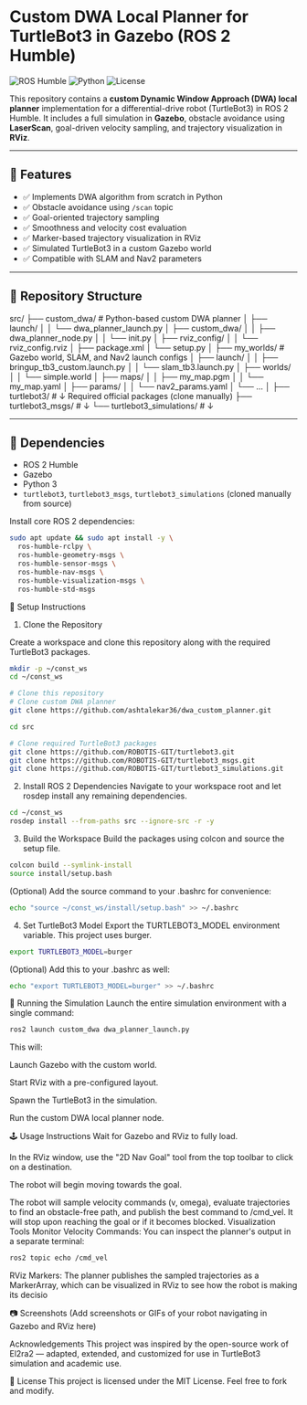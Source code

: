 # Custom DWA Local Planner for TurtleBot3 in Gazebo (ROS 2 Humble)

![ROS Humble](https://img.shields.io/badge/ROS-Humble-blue)
![Python](https://img.shields.io/badge/Python-3.10-blueviolet)
![License](https://img.shields.io/badge/License-MIT-green)

This repository contains a **custom Dynamic Window Approach (DWA) local planner** implementation for a differential-drive robot (TurtleBot3) in ROS 2 Humble. It includes a full simulation in **Gazebo**, obstacle avoidance using **LaserScan**, goal-driven velocity sampling, and trajectory visualization in **RViz**.

---

## 🚀 Features

- ✅ Implements DWA algorithm from scratch in Python
- ✅ Obstacle avoidance using `/scan` topic
- ✅ Goal-oriented trajectory sampling
- ✅ Smoothness and velocity cost evaluation
- ✅ Marker-based trajectory visualization in RViz
- ✅ Simulated TurtleBot3 in a custom Gazebo world
- ✅ Compatible with SLAM and Nav2 parameters

---

## 📁 Repository Structure
src/
├── custom_dwa/               # Python-based custom DWA planner
│   ├── launch/
│   │   └── dwa_planner_launch.py
│   ├── custom_dwa/
│   │   ├── dwa_planner_node.py
│   │   └── init.py
│   ├── rviz_config/
│   │   └── rviz_config.rviz
│   ├── package.xml
│   └── setup.py
│
├── my_worlds/                # Gazebo world, SLAM, and Nav2 launch configs
│   ├── launch/
│   │   ├── bringup_tb3_custom.launch.py
│   │   └── slam_tb3.launch.py
│   ├── worlds/
│   │   └── simple.world
│   ├── maps/
│   │   ├── my_map.pgm
│   │   └── my_map.yaml
│   ├── params/
│   │   └── nav2_params.yaml
│   └── ...
│
├── turtlebot3/               # ↓ Required official packages (clone manually)
├── turtlebot3_msgs/          # ↓
└── turtlebot3_simulations/   # ↓


---

## 🧩 Dependencies

-   ROS 2 Humble
-   Gazebo
-   Python 3
-   `turtlebot3`, `turtlebot3_msgs`, `turtlebot3_simulations` (cloned manually from source)

Install core ROS 2 dependencies:
```bash
sudo apt update && sudo apt install -y \
  ros-humble-rclpy \
  ros-humble-geometry-msgs \
  ros-humble-sensor-msgs \
  ros-humble-nav-msgs \
  ros-humble-visualization-msgs \
  ros-humble-std-msgs
```

🔧 Setup Instructions
1. Clone the Repository


Create a workspace and clone this repository along with the required TurtleBot3 packages.
```bash
mkdir -p ~/const_ws
cd ~/const_ws

# Clone this repository
# Clone custom DWA planner
git clone https://github.com/ashtalekar36/dwa_custom_planner.git

cd src

# Clone required TurtleBot3 packages
git clone https://github.com/ROBOTIS-GIT/turtlebot3.git
git clone https://github.com/ROBOTIS-GIT/turtlebot3_msgs.git
git clone https://github.com/ROBOTIS-GIT/turtlebot3_simulations.git
```
2. Install ROS 2 Dependencies
Navigate to your workspace root and let rosdep install any remaining dependencies.
```bash
cd ~/const_ws
rosdep install --from-paths src --ignore-src -r -y
```
3. Build the Workspace
Build the packages using colcon and source the setup file.
```bash
colcon build --symlink-install
source install/setup.bash
```
(Optional) Add the source command to your .bashrc for convenience:
```bash
echo "source ~/const_ws/install/setup.bash" >> ~/.bashrc
```
4. Set TurtleBot3 Model
Export the TURTLEBOT3_MODEL environment variable. This project uses burger.
```bash
export TURTLEBOT3_MODEL=burger
```
(Optional) Add this to your .bashrc as well:
```bash
echo "export TURTLEBOT3_MODEL=burger" >> ~/.bashrc
```
📡 Running the Simulation
Launch the entire simulation environment with a single command:
```bash
ros2 launch custom_dwa dwa_planner_launch.py
```
 This will:

Launch Gazebo with the custom world.

Start RViz with a pre-configured layout.

Spawn the TurtleBot3 in the simulation.

Run the custom DWA local planner node.

🕹️ Usage Instructions
Wait for Gazebo and RViz to fully load.

In the RViz window, use the "2D Nav Goal" tool from the top toolbar to click on a destination.

The robot will begin moving towards the goal.

The robot will sample velocity commands (v,
omega), evaluate trajectories to find an obstacle-free path, and publish the best command to /cmd_vel. It will stop upon reaching the goal or if it becomes blocked.
Visualization Tools
Monitor Velocity Commands: You can inspect the planner's output in a separate terminal:

```bash
ros2 topic echo /cmd_vel
```
RViz Markers: The planner publishes the sampled trajectories as a MarkerArray, which can be visualized in RViz to see how the robot is making its decisio

📷 Screenshots
(Add screenshots or GIFs of your robot navigating in Gazebo and RViz here)


Acknowledgements
This project was inspired by the open-source work of El2ra2 — adapted, extended, and customized for use in TurtleBot3 simulation and academic use.

📄 License
This project is licensed under the MIT License. Feel free to fork and modify.
